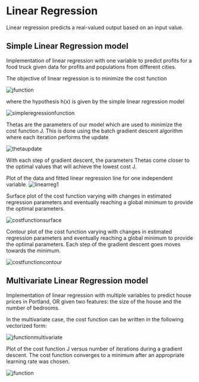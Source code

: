 # Linear Regression

Linear regression predicts a real-valued output based on an input value.

## Simple Linear Regression model

Implementation of linear regression with one variable to predict profits for a food truck given data for profits and populations from different cities.

The objective of linear regression is to minimize the cost function

![jfunction](https://user-images.githubusercontent.com/29837880/31140946-05206f5e-a844-11e7-877b-6827cfabd34a.PNG)

where the hypothesis h(x) is given by the simple linear regression model

![simpleregressionfunction](https://user-images.githubusercontent.com/29837880/31140945-0518e7fc-a844-11e7-999a-d06db5be907f.PNG)

Thetas are the parameters of our model which are used to minimize the cost function J. This is done using the batch gradient descent algorithm where each iteration performs the update

![thetaupdate](https://user-images.githubusercontent.com/29837880/31140947-052678ea-a844-11e7-9226-3cf89442750e.PNG)


With each step of gradient descent, the parameters Thetas come closer to the optimal values that will achieve the lowest cost J.

Plot of the data and fitted linear regression line for one independent variable. 
![linearreg1](https://user-images.githubusercontent.com/29837880/31135771-0312f098-a834-11e7-9755-71598eaffe5b.png)

Surface plot of the cost function varying with changes in estimated regression parameters and eventually reaching a global minimum to provide the optimal parameters.

![costfunctionsurface](https://user-images.githubusercontent.com/29837880/31135852-5002ff1a-a834-11e7-8088-9dead7a08eab.png)

Contour plot of the cost function varying with changes in estimated regression parameters and eventually reaching a global minimum to provide the optimal parameters. Each step of the gradient descent goes moves towards the minimum.

![costfunctioncontour](https://user-images.githubusercontent.com/29837880/31135853-50074728-a834-11e7-9fad-4c77dbee15ba.png)


## Multivariate Linear Regression model

Implementation of linear regression with multiple variables to predict house prices in Portland, OR given two features: the size of the house and the number of bedrooms.

In the multivariate case, the cost function can  be written in the following vectorized form:

![jfunctionmultivariate](https://user-images.githubusercontent.com/29837880/31140944-0518876c-a844-11e7-9579-f6c9349b023b.PNG)

Plot of the cost function J versus number of iterations during a gradient descent. The cost function converges to a minimum after an appropriate learning rate was chosen.

![jfunction](https://user-images.githubusercontent.com/29837880/31135854-5007c0ea-a834-11e7-9256-0c8d32839f96.png)

